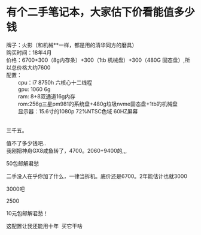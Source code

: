 # 有个二手笔记本，大家估下价看能值多少钱


牌子：火影（和机械**一样，都是用的清华同方的磨具）<br />
购买时间：18年4月<br />
价格：6700+300（8g内存条）+300（1tb 机械盘）+300（480G 固态盘）,所以总价格大约7600<br />
配置：<br />
&nbsp; &nbsp; &nbsp; &nbsp; cpu：i7 8750h 六核心十二线程<br />
&nbsp; &nbsp; &nbsp; &nbsp; gpu: 1060 6g<br />
&nbsp; &nbsp; &nbsp; &nbsp; ram: 8+8双通道16g内存<br />
&nbsp; &nbsp; &nbsp; &nbsp; rom:256g三星pm981的系统盘+480g垃圾nvme固态盘+1tb的机械盘<br />
&nbsp; &nbsp; &nbsp; &nbsp; 显示器：15.6寸的1080p 72%NTSC色域 60HZ屏幕<br />
&nbsp; &nbsp; &nbsp; &nbsp; 

三千五。

值不了多少钱吧..<br />
我刚把神舟GX8咸鱼转了，4700。2060+9400的,,,<img id="aimg_xbBbv" onclick="zoom(this, this.src, 0, 0, 0)" class="zoom" src="https://cdn.jsdelivr.net/gh/hishis/forum-master/public/images/patch.gif" onmouseover="img_onmouseoverfunc(this)" onload="thumbImg(this)" border="0" alt="" />

50包邮解君愁

二手没人在乎你加了什么，一律当拆机。底价还是6700。2年能估计也就3000

3000吧

2500

10元包邮解君愁！

这配置让我还能用十年&nbsp;&nbsp;买它干啥
